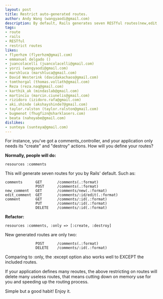 ```yaml
---
layout: post
title: Restrict auto-generated routes.
author: Andy Wang (wangyaodi@gmail.com)
description: By default, Rails generates seven RESTful routes(new,edit,create,destroy,index,show, update) for a resource, sometime the resource only needs one or two routes, so just user :only or :except while defining routes to speedup the routing. 
tags:
- route
- rails
- RESTful
- restrict routes
likes:
- flyerhzm (flyerhzm@gmail.com)
- emmanuel delgado ()
- juancolacelli (juancolacelli@gmail.com)
- yorzi (wangyaodi@gmail.com)
- marshluca (marshluca@gmail.com)
- David Westerink (davidakachaos@gmail.com)
- tomthorgal (thomas.vollath@gmail.com)
- Reza (reza.naq@gmail.com)
- karthik_ak (mindaslab@gmail.com)
- martinciu (marcin.ciunelis@gmail.com)
- rizidoro (izidoro.rafa@gmail.com)
- aki.shinde (akshayshinde7@gmail.com)
- taylor.ralston (taylor.ralston@gmail.com)
- bugmenot (fhugfizn@sharklasers.com)
- beata (nahoyabe@gmail.com)
dislikes:
- sunteya (sunteya@gmail.com)
---
```

For instance, you've got a comments_controller, and your application only needs its "create" and "destroy" actions. How will you define your routes?

**Normally, people will do:**

    resources :comments

This will generate seven routes for you by Rails' default. Such as:

    comments      GET       /comments(.:format) 
                  POST      /comments(.:format)
    new_comment   GET       /comments/new(.:format)
    edit_comment  GET       /comments/:id/edit(.:format)
    comment       GET       /comments/:id(.:format)
                  PUT       /comments/:id(.:format)
                  DELETE    /comments/:id(.:format) 

**Refactor:**

    resources :comments, :only => [:create, :destroy]

New generated routes are only two:

                  POST      /comments(.:format)
                  DELETE    /comments/:id(.:format) 


Comparing to :only, the :except option also works well to EXCEPT the included routes.

If your application defines many reoutes, the above restricting on routes will delete many useless routes, that means cutting down on memory use for you and speeding up the routing process.

Simple but a good habit! 
Enjoy it. 
